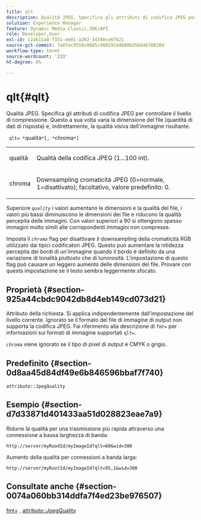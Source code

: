 ```yaml
---
title: qlt
description: Qualità JPEG. Specifica gli attributi di codifica JPEG per controllare il livello di compressione. Questo a sua volta varia la dimensione del file (quantità di dati di risposta) e, indirettamente, la qualità visiva dell'immagine risultante.
solution: Experience Manager
feature: Dynamic Media Classic,SDK/API
role: Developer,User
exl-id: c2a611a8-f331-4e01-a262-34340ce67b21
source-git-commit: 7a07ec9550c0685c908191dd6806d5b84678820d
workflow-type: tm+mt
source-wordcount: '233'
ht-degree: 6%

---
```


# qlt{#qlt}

Qualità JPEG. Specifica gli attributi di codifica JPEG per controllare il livello di compressione. Questo a sua volta varia la dimensione del file (quantità di dati di risposta) e, indirettamente, la qualità visiva dell&#39;immagine risultante.

` qlt= *`qualità`*[, *`chroma`*]`

<table id="simpletable_FB8090D4BEBF42FD83A64A7AAB6D7F92"> 
 <tr class="strow"> 
  <td class="stentry"> <p> <span class="varname"> qualità </span> </p> </td> 
  <td class="stentry"> <p>Qualità della codifica JPEG (1...100 int). </p> </td> 
 </tr> 
 <tr class="strow"> 
  <td class="stentry"> <p> <span class="varname"> chroma </span> </p> </td> 
  <td class="stentry"> <p>Downsampling cromaticità JPEG (0=normale, 1=disattivato); facoltativo, valore predefinito: 0. </p> </td> 
 </tr> 
</table>

Superiore *`quality`* i valori aumentano le dimensioni e la qualità del file, i valori più bassi diminuiscono le dimensioni dei file e riducono la qualità percepita delle immagini. Con valori superiori a 90 si ottengono spesso immagini molto simili alle corrispondenti immagini non compresse.

Imposta il *`chroma`* flag per disattivare il downsampling della cromaticità RGB utilizzato dai tipici codificatori JPEG. Questo può aumentare la nitidezza percepita dei bordi di un&#39;immagine quando il bordo è definito da una variazione di tonalità piuttosto che di luminosità. L&#39;impostazione di questo flag può causare un leggero aumento delle dimensioni del file. Provare con questa impostazione se il testo sembra leggermente sfocato.

## Proprietà {#section-925a44cbdc9042db8d4eb149cd073d21}

Attributo della richiesta. Si applica indipendentemente dall&#39;impostazione del livello corrente. Ignorato se il formato del file di immagine di output non supporta la codifica JPEG. Fai riferimento alla descrizione di `fmt=` per informazioni sui formati di immagine supportati `qlt=`.

*`chroma`* viene ignorato se il tipo di pixel di output è CMYK o grigio.

## Predefinito {#section-0d8aa45d84df49e6b846596bbaf7f740}

`attribute::JpegQuality`

## Esempio {#section-d7d33871d401433aa51d028823eae7a9}

Ridurre la qualità per una trasmissione più rapida attraverso una connessione a bassa larghezza di banda:

`http://server/myRoodId/myImageId?qlt=60&wid=300`

Aumento della qualità per connessioni a banda larga:

`http://server/myRootId/myImageId?qlt=95,1&wid=300`

## Consultate anche {#section-0074a060bb314ddfa7f4ed23be976507}

[fmt=](../../../../../is-api/http-ref/image-serving-api-ref/c-http-protocol-reference/c-command-reference/r-is-http-fmt.md#reference-cdf10043423b45ba9fe15157fb3ae37a) , [attributo::JpegQuality](../../../../../is-api/image-catalog/image-serving-api-ref/c-image-catalog-reference/c-attributes-reference/r-jpegquality.md#reference-4a879e7c46024c8a898a9fd226f9eb09)
